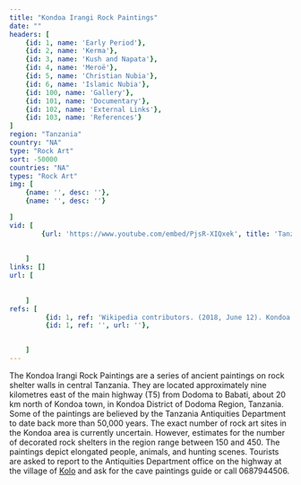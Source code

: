 ```yaml
---
title: "Kondoa Irangi Rock Paintings"
date: ""
headers: [
    {id: 1, name: 'Early Period'},
    {id: 2, name: 'Kerma'},
    {id: 3, name: 'Kush and Napata'},
    {id: 4, name: 'Meroë'},
    {id: 5, name: 'Christian Nubia'},
    {id: 6, name: 'Islamic Nubia'},
    {id: 100, name: 'Gallery'},
    {id: 101, name: 'Documentary'},
    {id: 102, name: 'External Links'},
    {id: 103, name: 'References'}
]
region: "Tanzania"
country: "NA" 
type: "Rock Art"
sort: -50000
countries: "NA"
types: "Rock Art"
img: [
    {name: '', desc: ''},
    {name: '', desc: ''}

]
vid: [
        {url: 'https://www.youtube.com/embed/PjsR-XIQxek', title: 'Tanzania - Kondoa rock art'}
        
         
    ]
links: []
url: [
       
        
    ]
refs: [
         {id: 1, ref: 'Wikipedia contributors. (2018, June 12). Kondoa Irangi Rock Paintings. In Wikipedia, The Free Encyclopedia. Retrieved 00:13, June 11, 2019, from ', url: 'https://en.wikipedia.org/w/index.php?title=Kondoa_Irangi_Rock_Paintings&oldid=845557985'},
         {id: 1, ref: '', url: ''},

         
    ]
---
```

The Kondoa Irangi Rock Paintings are a series of ancient paintings on rock shelter walls in central Tanzania. They are located approximately nine kilometres east of the main highway (T5) from Dodoma to Babati, about 20 km north of Kondoa town, in Kondoa District of Dodoma Region, Tanzania. Some of the paintings are believed by the Tanzania Antiquities Department to date back more than 50,000 years. The exact number of rock art sites in the Kondoa area is currently uncertain. However, estimates for the number of decorated rock shelters in the region range between 150 and 450. The paintings depict elongated people, animals, and hunting scenes. Tourists are asked to report to the Antiquities Department office on the highway at the village of <a href="https://en.wikipedia.org/wiki/Kolo_(Tanzanian_ward)">Kolo</a> and ask for the cave paintings guide or call 0687944506.